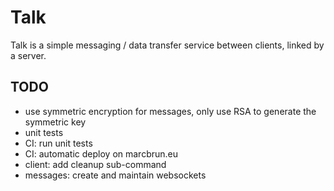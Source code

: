 # Talk

Talk is a simple messaging / data transfer service between clients, linked by a server.

## TODO
- use symmetric encryption for messages, only use RSA to generate the symmetric key
- unit tests
- CI: run unit tests
- CI: automatic deploy on marcbrun.eu
- client: add cleanup sub-command
- messages: create and maintain websockets
